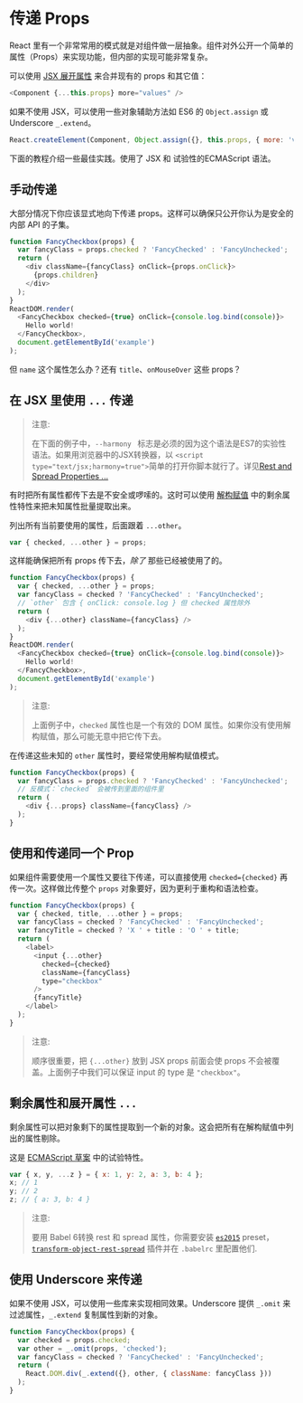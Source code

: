 # 传递 Props

React 里有一个非常常用的模式就是对组件做一层抽象。组件对外公开一个简单的属性（Props）来实现功能，但内部的实现可能非常复杂。

可以使用 [JSX 展开属性](/docs/jsx-spread-zh-CN.html) 来合并现有的 props 和其它值：

```javascript
<Component {...this.props} more="values" />
```

如果不使用 JSX，可以使用一些对象辅助方法如 ES6 的 `Object.assign` 或 Underscore `_.extend`。

```javascript
React.createElement(Component, Object.assign({}, this.props, { more: 'values' }));
```

下面的教程介绍一些最佳实践。使用了 JSX 和 试验性的ECMAScript 语法。

## 手动传递

大部分情况下你应该显式地向下传递 props。这样可以确保只公开你认为是安全的内部 API 的子集。

```javascript
function FancyCheckbox(props) {
  var fancyClass = props.checked ? 'FancyChecked' : 'FancyUnchecked';
  return (
    <div className={fancyClass} onClick={props.onClick}>
      {props.children}
    </div>
  );
}
ReactDOM.render(
  <FancyCheckbox checked={true} onClick={console.log.bind(console)}>
    Hello world!
  </FancyCheckbox>,
  document.getElementById('example')
);
```

但 `name` 这个属性怎么办？还有 `title`、`onMouseOver` 这些 props？

## 在 JSX 里使用 `...` 传递

> 注意:
>
> 在下面的例子中，`--harmony ` 标志是必须的因为这个语法是ES7的实验性语法。如果用浏览器中的JSX转换器，以 `<script type="text/jsx;harmony=true">`简单的打开你脚本就行了。详见[Rest and Spread Properties ...](/docs/transferring-props-zh-CN.html#剩余属性和展开属性-...)

有时把所有属性都传下去是不安全或啰嗦的。这时可以使用 [解构赋值](https://developer.mozilla.org/en-US/docs/Web/JavaScript/Reference/Operators/Destructuring_assignment) 中的剩余属性特性来把未知属性批量提取出来。

列出所有当前要使用的属性，后面跟着 `...other`。

```javascript
var { checked, ...other } = props;
```

这样能确保把所有 props 传下去，*除了* 那些已经被使用了的。

```javascript
function FancyCheckbox(props) {
  var { checked, ...other } = props;
  var fancyClass = checked ? 'FancyChecked' : 'FancyUnchecked';
  // `other` 包含 { onClick: console.log } 但 checked 属性除外
  return (
    <div {...other} className={fancyClass} />
  );
}
ReactDOM.render(
  <FancyCheckbox checked={true} onClick={console.log.bind(console)}>
    Hello world!
  </FancyCheckbox>,
  document.getElementById('example')
);
```

> 注意:
>
> 上面例子中，`checked` 属性也是一个有效的 DOM 属性。如果你没有使用解构赋值，那么可能无意中把它传下去。

在传递这些未知的 `other` 属性时，要经常使用解构赋值模式。

```javascript
function FancyCheckbox(props) {
  var fancyClass = props.checked ? 'FancyChecked' : 'FancyUnchecked';
  // 反模式：`checked` 会被传到里面的组件里
  return (
    <div {...props} className={fancyClass} />
  );
}
```

## 使用和传递同一个 Prop

如果组件需要使用一个属性又要往下传递，可以直接使用 `checked={checked}` 再传一次。这样做比传整个 `props` 对象要好，因为更利于重构和语法检查。

```javascript
function FancyCheckbox(props) {
  var { checked, title, ...other } = props;
  var fancyClass = checked ? 'FancyChecked' : 'FancyUnchecked';
  var fancyTitle = checked ? 'X ' + title : 'O ' + title;
  return (
    <label>
      <input {...other}
        checked={checked}
        className={fancyClass}
        type="checkbox"
      />
      {fancyTitle}
    </label>
  );
}
```

> 注意:
>
> 顺序很重要，把 `{...other}` 放到 JSX props 前面会使 props 不会被覆盖。上面例子中我们可以保证 input 的 type 是 `"checkbox"`。

## 剩余属性和展开属性 `...`

剩余属性可以把对象剩下的属性提取到一个新的对象。这会把所有在解构赋值中列出的属性剔除。

这是 [ECMAScript 草案](https://github.com/sebmarkbage/ecmascript-rest-spread) 中的试验特性。

```javascript
var { x, y, ...z } = { x: 1, y: 2, a: 3, b: 4 };
x; // 1
y; // 2
z; // { a: 3, b: 4 }
```

> 注意:
>
> 要用 Babel 6转换 rest 和 spread 属性，你需要安装 [`es2015`](https://babeljs.io/docs/plugins/preset-es2015/) preset，[`transform-object-rest-spread`](https://babeljs.io/docs/plugins/transform-object-rest-spread/) 插件并在 `.babelrc` 里配置他们.

## 使用 Underscore 来传递

如果不使用 JSX，可以使用一些库来实现相同效果。Underscore 提供 `_.omit` 来过滤属性，`_.extend` 复制属性到新的对象。

```javascript
function FancyCheckbox(props) {
  var checked = props.checked;
  var other = _.omit(props, 'checked');
  var fancyClass = checked ? 'FancyChecked' : 'FancyUnchecked';
  return (
    React.DOM.div(_.extend({}, other, { className: fancyClass }))
  );
}
```
